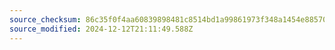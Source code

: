 ```yaml
---
source_checksum: 86c35f0f4aa60839898481c8514bd1a99861973f348a1454e885703be1a0df0a
source_modified: 2024-12-12T21:11:49.588Z
---
```


